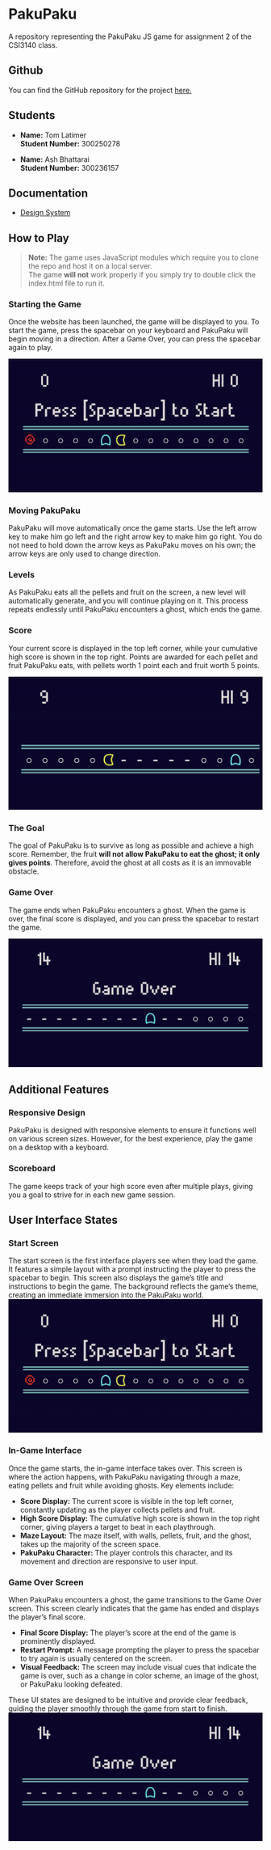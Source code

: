 # PakuPaku

A repository representing the PakuPaku JS game for assignment 2 of the CSI3140 class.

## Github

You can find the GitHub repository for the project [here.](https://github.com/Tom-Latimer/PakuPaku)

## Students

- **Name:** Tom Latimer  
  **Student Number:** 300250278  

- **Name:** Ash Bhattarai  
  **Student Number:** 300236157

## Documentation

- [Design System](docs/design_system.md)

## How to Play

> **Note:** The game uses JavaScript modules which require you to clone the repo and host it on a local server.  
> The game **will not** work properly if you simply try to double click the index.html file to run it.

### Starting the Game

Once the website has been launched, the game will be displayed to you. To start the game, press the spacebar on your keyboard and PakuPaku will begin moving in a direction. After a Game Over, you can press the spacebar again to play.

![Start screen](docs/start.png)

### Moving PakuPaku

PakuPaku will move automatically once the game starts. Use the left arrow key to make him go left and the right arrow key to make him go right. You do not need to hold down the arrow keys as PakuPaku moves on his own; the arrow keys are only used to change direction.

### Levels

As PakuPaku eats all the pellets and fruit on the screen, a new level will automatically generate, and you will continue playing on it. This process repeats endlessly until PakuPaku encounters a ghost, which ends the game.

### Score

Your current score is displayed in the top left corner, while your cumulative high score is shown in the top right. Points are awarded for each pellet and fruit PakuPaku eats, with pellets worth 1 point each and fruit worth 5 points.

![In game with scoreboard](docs/game.png)

### The Goal

The goal of PakuPaku is to survive as long as possible and achieve a high score. Remember, the fruit **will not allow PakuPaku to eat the ghost; it only gives points**. Therefore, avoid the ghost at all costs as it is an immovable obstacle.

### Game Over

The game ends when PakuPaku encounters a ghost. When the game is over, the final score is displayed, and you can press the spacebar to restart the game.

![End screen](docs/gameover.png)

## Additional Features

### Responsive Design

PakuPaku is designed with responsive elements to ensure it functions well on various screen sizes. However, for the best experience, play the game on a desktop with a keyboard.

### Scoreboard

The game keeps track of your high score even after multiple plays, giving you a goal to strive for in each new game session.

## User Interface States

### Start Screen

The start screen is the first interface players see when they load the game. It features a simple layout with a prompt instructing the player to press the spacebar to begin. This screen also displays the game’s title and instructions to begin the game. The background reflects the game’s theme, creating an immediate immersion into the PakuPaku world.
![Start screen](docs/start.png)

### In-Game Interface

Once the game starts, the in-game interface takes over. This screen is where the action happens, with PakuPaku navigating through a maze, eating pellets and fruit while avoiding ghosts. Key elements include:
- **Score Display:** The current score is visible in the top left corner, constantly updating as the player collects pellets and fruit.
- **High Score Display:** The cumulative high score is shown in the top right corner, giving players a target to beat in each playthrough.
- **Maze Layout:** The maze itself, with walls, pellets, fruit, and the ghost, takes up the majority of the screen space.
- **PakuPaku Character:** The player controls this character, and its movement and direction are responsive to user input.

### Game Over Screen

When PakuPaku encounters a ghost, the game transitions to the Game Over screen. This screen clearly indicates that the game has ended and displays the player’s final score. 

- **Final Score Display:** The player’s score at the end of the game is prominently displayed.
- **Restart Prompt:** A message prompting the player to press the spacebar to try again is usually centered on the screen.
- **Visual Feedback:** The screen may include visual cues that indicate the game is over, such as a change in color scheme, an image of the ghost, or PakuPaku looking defeated.

These UI states are designed to be intuitive and provide clear feedback, guiding the player smoothly through the game from start to finish.
![Gave Over Screen](docs/gameover.png)